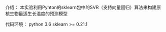 
介绍：
	本实验利用Pyhton的sklearn包中的SVR（支持向量回归）算法来构建原核生物最适生长温度的预测模型


代码环境：
	python 3.6
	sklearn >= 0.21.1
 